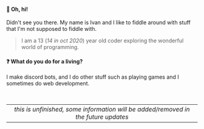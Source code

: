 #### 👋  Oh, hi! 
  Didn't see you there. My name is Ivan and I like to fiddle around with stuff that I'm not supposed to fiddle with.

  > I am a 13 (*14 in oct 2020*) year old coder exploring the wonderful world of programming.

#### ❓ What do you do for a living?
  I make discord bots, and I do other stuff such as playing games and I sometimes do web development. 

&nbsp;
&nbsp;
&nbsp;

| |
|:--:|
| *this is unfinished, some information will be added/removed in the future updates* |
